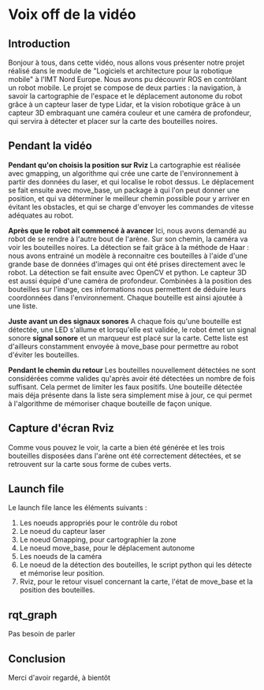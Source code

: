 Voix off de la vidéo
====================

Introduction
------------

Bonjour à tous, dans cette vidéo, nous allons vous présenter notre projet réalisé dans le module de "Logiciels et architecture pour la robotique mobile" à l'IMT Nord Europe. Nous avons pu découvrir ROS en contrôlant un robot mobile. Le projet se compose de deux parties : la navigation, à savoir la cartographie de l'espace et le déplacement autonome du robot grâce à un capteur laser de type Lidar, et la vision robotique grâce à un capteur 3D embraquant une caméra couleur et une caméra de profondeur, qui servira à détecter et placer sur la carte des bouteilles noires.

Pendant la vidéo
----------------

**Pendant qu'on choisis la position sur Rviz** La cartographie est réalisée avec gmapping, un algorithme qui crée une carte de l'environnement à partir des données du laser, et qui localise le robot dessus. Le déplacement se fait ensuite avec move_base, un package à qui l'on peut donner une position, et qui va déterminer le meilleur chemin possible pour y arriver en évitant les obstacles, et qui se charge d'envoyer les commandes de vitesse adéquates au robot.

**Après que le robot ait commencé à avancer** Ici, nous avons demandé au robot de se rendre à l'autre bout de l'arène. Sur son chemin, la caméra va voir les bouteilles noires. La détection se fait grâce à la méthode de Haar : nous avons entrainé un modèle à reconnaitre ces bouteilles à l'aide d'une grande base de données d'images qui ont été prises directement avec le robot. La détection se fait ensuite avec OpenCV et python. Le capteur 3D est aussi équipé d'une caméra de profondeur. Combinées à la position des bouteilles sur l'image, ces informations nous permettent de déduire leurs coordonnées dans l'environnement. Chaque bouteille est ainsi ajoutée à une liste.

**Juste avant un des signaux sonores** A chaque fois qu'une bouteille est détectée, une LED s'allume et lorsqu'elle est validée, le robot émet un signal sonore **signal sonore** et un marqueur est placé sur la carte. Cette liste est d'ailleurs constamment envoyée à move_base pour permettre au robot d'éviter les bouteilles.

**Pendant le chemin du retour** Les bouteilles nouvellement détectées ne sont considérées comme valides qu'après avoir été détectées un nombre de fois suffisant. Cela permet de limiter les faux positifs. Une bouteille détectée mais déja présente dans la liste sera simplement mise à jour, ce qui permet à l'algorithme de mémoriser chaque bouteille de façon unique.

Capture d'écran Rviz
--------------------

Comme vous pouvez le voir, la carte a bien été générée et les trois bouteilles disposées dans l'arène ont été correctement détectées, et se retrouvent sur la carte sous forme de cubes verts.

Launch file
-----------

Le launch file lance les éléments suivants :
1. Les noeuds appropriés pour le contrôle du robot
2. Le noeud du capteur laser
3. Le noeud Gmapping, pour cartographier la zone
4. Le noeud move_base, pour le déplacement autonome
5. Les noeuds de la caméra
6. Le noeud de la détection des bouteilles, le script python qui les détecte et mémorise leur position.
7. Rviz, pour le retour visuel concernant la carte, l'état de move_base et la position des bouteilles.

rqt_graph
---------

Pas besoin de parler

Conclusion
----------

Merci d'avoir regardé, à bientôt
